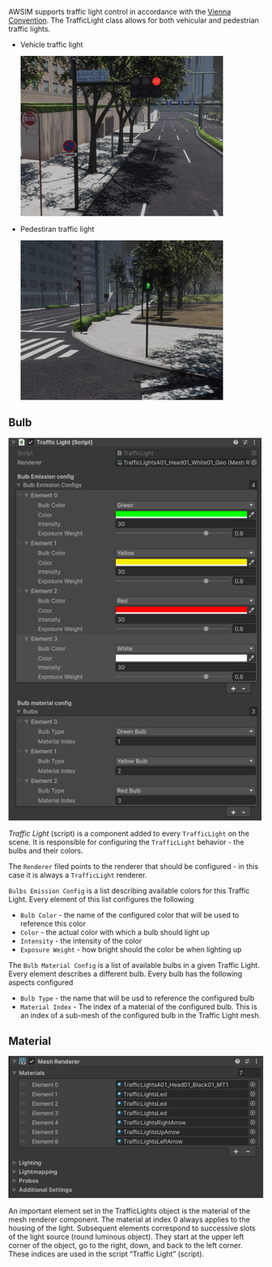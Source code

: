 AWSIM supports traffic light control in accordance with the [Vienna Convention](https://en.wikipedia.org/wiki/Vienna_Convention_on_Road_Signs_and_Signals#Traffic_lights). The TrafficLight class allows for both vehicular and pedestrian traffic lights.

- Vehicle traffic light

    <img src="light.png" width="400">

- Pedestiran traffic light

    <img src="pedestrian_light.png" width="400">


## Bulb

<img src="traffclight_inspector.png" width="500">

*Traffic Light* (script) is a component added to every `TrafficLight` on the scene.
It is responsible for configuring the `TrafficLight` behavior - the bulbs and their colors.

The `Renderer` filed points to the renderer that should be configured - in this case it is always a `TrafficLight` renderer.

`Bulbs Emission Config` is a list describing available colors for this Traffic Light.
Every element of this list configures the following

- `Bulb Color` - the name of the configured color that will be used to reference this color
- `Color` - the actual color with which a bulb should light up
- `Intensity` - the intensity of the color
- `Exposure Weight` - how bright should the color be when lighting up

The `Bulb Material Config` is a list of available bulbs in a given Traffic Light.
Every element describes a different bulb.
Every bulb has the following aspects configured

- `Bulb Type` - the name that will be usd to reference the configured bulb
- `Material Index` - The index of a material of the configured bulb.
    This is an index of a sub-mesh of the configured bulb in the Traffic Light mesh.

## Material

<img src="lights_materials.png" width="540">

An important element set in the TrafficLights object is the material of the mesh renderer component. The material at index 0 always applies to the housing of the light. Subsequent elements correspond to successive slots of the light source (round luminous object). They start at the upper left corner of the object, go to the right, down, and back to the left corner. These indices are used in the script “Traffic Light” (script).